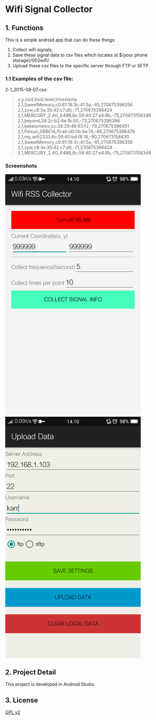 # Wifi Signal Collector

## 1. Functions

This is a simple android app that can do these things:
1. Collect wifi signals;
2. Save these signal data to csv files which locates at ${your phone storage}/002wifi/
3. Upload these csv files to the specific server through FTP or SFTP


### 1.1 Examples of the csv file:
2-1_2015-08-07.csv:

> x,y,ssid,bsid,level,timestamp
> 2,1,SweetMemory,c0:61:18:3c:41:5a,-45,270675396356
> 2,1,zyw,c8:3a:35:42:c7:d0,-71,270675396424
> 2,1,MERCURY_2.4G_E48B,6c:59:40:27:e4:8b,-75,270673158348
> 2,1,beyond,28:2c:b2:4e:1b:50,-73,270675396396
> 2,1,kekeismeinv,cc:34:29:46:93:f2,-79,270675396451
> 2,1,Feixun_0BBE14,f0:eb:d0:0b:be:14,-89,270675396478
> 2,1,my_wifi2333,6c:59:40:bd:f8:16,-90,270673158430
> 2,1,SweetMemory,c0:61:18:3c:41:5a,-45,270675396356
> 2,1,zyw,c8:3a:35:42:c7:d0,-71,270675396424
> 2,1,MERCURY_2.4G_E48B,6c:59:40:27:e4:8b,-75,270673158348


### Screenshots
![snapshot1](./screenshots/wifi_collector_01.png)
![snapshot2](./screenshots/wifi_collector_02.png)


## 2. Project Detail

This project is developed in Android Studio

## 3. License
[GPL v2](./LICENSE)
